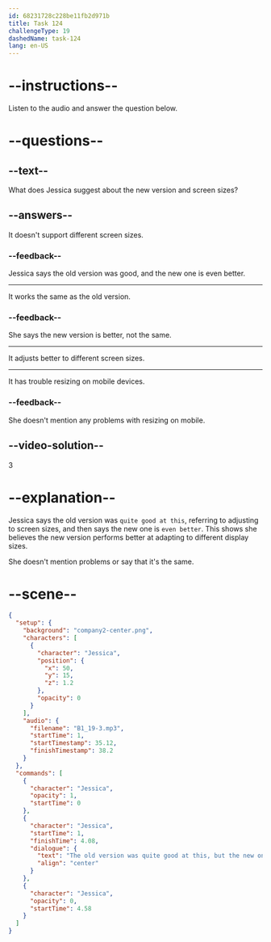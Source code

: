 ```yaml
---
id: 68231728c228be11fb2d971b
title: Task 124
challengeType: 19
dashedName: task-124
lang: en-US
---
```


<!-- (Audio) Jessica: Great. How about adjusting to different screen sizes? The old version was quite good at this, but the new one is even better, right? -->

# --instructions--

Listen to the audio and answer the question below.

# --questions--

## --text--

What does Jessica suggest about the new version and screen sizes?

## --answers--

It doesn't support different screen sizes.

### --feedback--

Jessica says the old version was good, and the new one is even better.

---

It works the same as the old version.

### --feedback--

She says the new version is better, not the same.

---

It adjusts better to different screen sizes.

---

It has trouble resizing on mobile devices.

### --feedback--

She doesn't mention any problems with resizing on mobile.

## --video-solution--

3

# --explanation--

Jessica says the old version was `quite good at this`, referring to adjusting to screen sizes, and then says the new one is `even better`. This shows she believes the new version performs better at adapting to different display sizes.

She doesn't mention problems or say that it's the same.

# --scene--

```json
{
  "setup": {
    "background": "company2-center.png",
    "characters": [
      {
        "character": "Jessica",
        "position": {
          "x": 50,
          "y": 15,
          "z": 1.2
        },
        "opacity": 0
      }
    ],
    "audio": {
      "filename": "B1_19-3.mp3",
      "startTime": 1,
      "startTimestamp": 35.12,
      "finishTimestamp": 38.2
    }
  },
  "commands": [
    {
      "character": "Jessica",
      "opacity": 1,
      "startTime": 0
    },
    {
      "character": "Jessica",
      "startTime": 1,
      "finishTime": 4.08,
      "dialogue": {
        "text": "The old version was quite good at this, but the new one is even better, right?",
        "align": "center"
      }
    },
    {
      "character": "Jessica",
      "opacity": 0,
      "startTime": 4.58
    }
  ]
}
```
